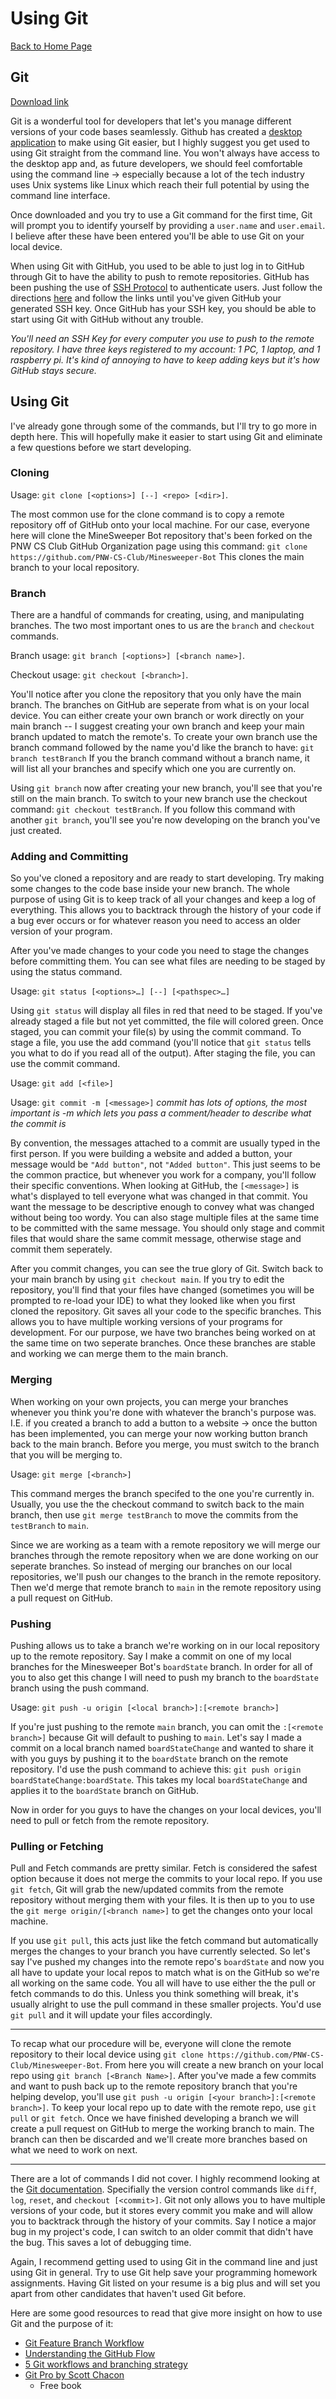 # Using Git

[Back to Home Page](../README.md)

## Git

[Download link](https://git-scm.com/downloads)

Git is a wonderful tool for developers that let's you manage different versions of your code bases seamlessly. Github has created a [desktop application](https://desktop.github.com/) to make using Git easier, but I highly suggest you get used to using Git straight from the command line. You won't always have access to the desktop app and, as future developers, we should feel comfortable using the command line -> especially because a lot of the tech industry uses Unix systems like Linux which reach their full potential by using the command line interface. 

Once downloaded and you try to use a Git command for the first time, Git will prompt you to identify yourself by providing a `user.name` and `user.email`. I believe after these have been entered you'll be able to use Git on your local device. 

When using Git with GitHub, you used to be able to just log in to GitHub through Git to have the ability to push to remote repositories. GitHub has been pushing the use of [SSH Protocol](https://docs.github.com/en/authentication/connecting-to-github-with-ssh/about-ssh) to authenticate users.
Just follow the directions [here](https://docs.github.com/en/authentication/connecting-to-github-with-ssh/checking-for-existing-ssh-keys) and follow the links until you've given GitHub your generated SSH key. Once GitHub has your SSH key, you should be able to start using Git with GitHub without any trouble. 

*You'll need an SSH Key for every computer you use to push to the remote repository. I have three keys registered to my account: 1 PC, 1 laptop, and 1 raspberry pi. It's kind of annoying to have to keep adding keys but it's how GitHub stays secure.*

## Using Git

I've already gone through some of the commands, but I'll try to go more in depth here. This will hopefully make it easier to start using Git and eliminate a few questions before we start developing. 

### Cloning

Usage: `git clone [<options>] [--] <repo> [<dir>]`.

The most common use for the clone command is to copy a remote repository off of GitHub onto your local machine. For our case, everyone here will clone the MineSweeper Bot repository that's been forked on the PNW CS Club GitHub Organization page using this command: ```git clone https://github.com/PNW-CS-Club/Minesweeper-Bot```
This clones the main branch to your local repository.

### Branch

There are a handful of commands for creating, using, and manipulating branches. The two most important ones to us are the `branch` and `checkout` commands.

Branch usage: `git branch [<options>] [<branch name>]`.

Checkout usage: `git checkout [<branch>]`.

You'll notice after you clone the repository that you only have the main branch. The branches on GitHub are seperate from what is on your local device. You can either create your own branch or work directly on your main branch -- I suggest creating your own branch and keep your main branch updated to match the remote's. To create your own branch use the branch command followed by the name you'd like the branch to have:
```git branch testBranch```
If you the branch command without a branch name, it will list all your branches and specify which one you are currently on. 

Using `git branch` now after creating your new branch, you'll see that you're still on the main branch. To switch to your new branch use the checkout command: ```git checkout testBranch```. If you follow this command with another `git branch`, you'll see you're now developing on the branch you've just created.

### Adding and Committing 

So you've cloned a repository and are ready to start developing. Try making some changes to the code base inside your new branch. The whole purpose of using Git is to keep track of all your changes and keep a log of everything. This allows you to backtrack through the history of your code if a bug ever occurs or for whatever reason you need to access an older version of your program. 

After you've made changes to your code you need to stage the changes before committing them. You can see what files are needing to be staged by using the status command.

Usage: `git status [<options>…​] [--] [<pathspec>…​]`

Using `git status` will display all files in red that need to be staged. If you've already staged a file but not yet committed, the file will colored green. Once staged, you can commit your file(s) by using the commit command. To stage a file, you use the add command (you'll notice that `git status` tells you what to do if you read all of the output). After staging the file, you can use the commit command.

Usage: `git add [<file>]`

Usage: `git commit -m [<message>]`
*commit has lots of options, the most important is -m which lets you pass a comment/header to describe what the commit is*

By convention, the messages attached to a commit are usually typed in the first person. If you were building a website and added a button, your message would be `"Add button"`, not `"Added button"`. This just seems to be the common practice, but whenever you work for a company, you'll follow their specific conventions. When looking at GitHub, the `[<message>]` is what's displayed to tell everyone what was changed in that commit. You want the message to be descriptive enough to convey what was changed without being too wordy. You can also stage multiple files at the same time to be committed with the same message. You should only stage and commit files that would share the same commit message, otherwise stage and commit them seperately. 

After you commit changes, you can see the true glory of Git. Switch back to your main branch by using `git checkout main`. If you try to edit the repository, you'll find that your files have changed (sometimes you will be prompted to re-load your IDE) to what they looked like when you first cloned the repository. Git saves all your code to the specific branches. This allows you to have multiple working versions of your programs for development. For our purpose, we have two branches being worked on at the same time on two seperate branches. Once these branches are stable and working we can merge them to the main branch.

### Merging

When working on your own projects, you can merge your branches whenever you think you're done with whatever the branch's purpose was. I.E. if you created a branch to add a button to a website -> once the button has been implemented, you can merge your now working button branch back to the main branch. Before you merge, you must switch to the branch that you will be merging to. 

Usage: `git merge [<branch>]`

This command merges the branch specifed to the one you're currently in. Usually, you use the the checkout command to switch back to the main branch, then use `git merge testBranch` to move the commits from the `testBranch` to `main`.

Since we are working as a team with a remote repository we will merge our branches through the remote repository when we are done working on our seperate branches. So instead of merging our branches on our local repositories, we'll push our changes to the branch in the remote repository. Then we'd merge that remote branch to `main` in the remote repository using a pull request on GitHub.

### Pushing

Pushing allows us to take a branch we're working on in our local repository up to the remote repository. Say I make a commit on one of my local branches for the Minesweeper Bot's `boardState` branch. In order for all of you to also get this change I will need to push my branch to the `boardState` branch using the push command.

Usage: `git push -u origin [<local branch>]:[<remote branch>]`

If you're just pushing to the remote `main` branch, you can omit the `:[<remote branch>]` because Git will default to pushing to `main`. Let's say I made a commit on a local branch named `boardStateChange` and wanted to share it with you guys by pushing it to the `boardState` branch on the remote repository. I'd use the push command to achieve this: `git push origin boardStateChange:boardState`. This takes my local `boardStateChange` and applies it to the `boardState` branch on GitHub. 

Now in order for you guys to have the changes on your local devices, you'll need to pull or fetch from the remote repository.

### Pulling or Fetching

Pull and Fetch commands are pretty similar. Fetch is considered the safest option because it does not merge the commits to your local repo. If you use `git fetch`, Git will grab the new/updated commits from the remote repository without merging them with your files. It is then up to you to use the `git merge origin/[<branch name>]` to get the changes onto your local machine. 

If you use `git pull`, this acts just like the fetch command but automatically merges the changes to your branch you have currently selected. So let's say I've pushed my changes into the remote repo's `boardState` and now you all have to update your local repos to match what is on the GitHub so we're all working on the same code. You all will have to use either the the pull or fetch commands to do this. Unless you think something will break, it's usually alright to use the pull command in these smaller projects. You'd use `git pull` and it will update your files accordingly.

---

To recap what our procedure will be, everyone will clone the remote repository to their local device using `git clone https://github.com/PNW-CS-Club/Minesweeper-Bot`. From here you will create a new branch on your local repo using `git branch [<Branch Name>]`. After you've made a few commits and want to push back up to the remote repository branch that you're helping develop, you'll use `git push -u origin [<your branch>]:[<remote branch>]`. To keep your local repo up to date with the remote repo, use `git pull` or `git fetch`. Once we have finished developing a branch we will create a pull request on GitHub to merge the working branch to main. The branch can then be discarded and we'll create more branches based on what we need to work on next.

---
There are a lot of commands I did not cover. I highly recommend looking at the [Git documentation](https://git-scm.com/docs). Specifially the version control commands like `diff`, `log`, `reset`, and `checkout [<commit>]`. Git not only allows you to have multiple versions of your code, but it stores every commit you make and will allow you to backtrack through the history of your commits. Say I notice a major bug in my project's code, I can switch to an older commit that didn't have the bug. This saves a lot of debugging time.

Again, I recommend getting used to using Git in the command line and just using Git in general. Try to use Git help save your programming homework assignments. Having Git listed on your resume is a big plus and will set you apart from other candidates that haven't used Git before. 

Here are some good resources to read that give more insight on how to use Git and the purpose of it:
- [Git Feature Branch Workflow](https://www.atlassian.com/git/tutorials/comparing-workflows/feature-branch-workflow)
- [Understanding the GitHub Flow](https://www.atlassian.com/git/tutorials/comparing-workflows/feature-branch-workflow)
- [5 Git workflows and branching strategy](https://zepel.io/blog/5-git-workflows-to-improve-development/)
- [Git Pro by Scott Chacon](https://git-scm.com/book/en/v2)
  - Free book




